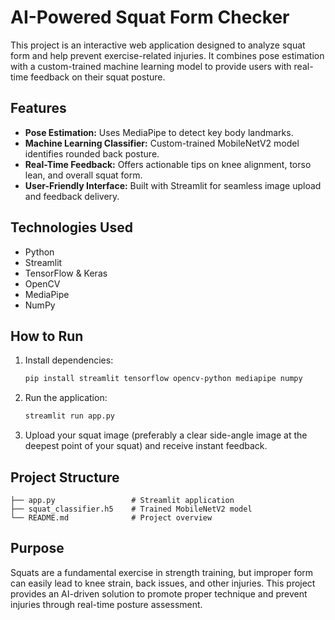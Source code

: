 # AI-Powered Squat Form Checker

This project is an interactive web application designed to analyze squat form and help prevent exercise-related injuries. It combines pose estimation with a custom-trained machine learning model to provide users with real-time feedback on their squat posture.

## Features

- **Pose Estimation:** Uses MediaPipe to detect key body landmarks.
- **Machine Learning Classifier:** Custom-trained MobileNetV2 model identifies rounded back posture.
- **Real-Time Feedback:** Offers actionable tips on knee alignment, torso lean, and overall squat form.
- **User-Friendly Interface:** Built with Streamlit for seamless image upload and feedback delivery.

## Technologies Used

- Python
- Streamlit
- TensorFlow & Keras
- OpenCV
- MediaPipe
- NumPy

## How to Run

1. Install dependencies:

   ```bash
   pip install streamlit tensorflow opencv-python mediapipe numpy
   ```

2. Run the application:

   ```bash
   streamlit run app.py
   ```

3. Upload your squat image (preferably a clear side-angle image at the deepest point of your squat) and receive instant feedback.

## Project Structure

```
├── app.py                 # Streamlit application
├── squat_classifier.h5    # Trained MobileNetV2 model
└── README.md              # Project overview
```

## Purpose

Squats are a fundamental exercise in strength training, but improper form can easily lead to knee strain, back issues, and other injuries. This project provides an AI-driven solution to promote proper technique and prevent injuries through real-time posture assessment.
